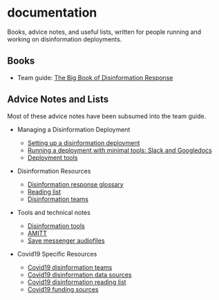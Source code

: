 # documentation

Books, advice notes, and useful lists, written for people running and working on disinformation deployments.  

## Books

* Team guide: [The Big Book of Disinformation Response](/BigBookOfDisinformationResponse)

## Advice Notes and Lists

Most of these advice notes have been subsumed into the team guide.

* Managing a Disinformation Deployment
  * [Setting up a disinformation deployment](ADMIN_HOWTO_set_up_a_disinformation_deployment.md)
  * [Running a deployment with minimal tools: Slack and Googledocs](ADMIN_HOWTO_run_a_deployment_using_slack_channels.md)
  * [Deployment tools](ADMIN_HOWTO_decide_on_Tool_Needs.md)

* Disinformation Resources
  * [Disinformation response glossary](LIST_Glossary_of_terms.md)
  * [Reading list](LIST_disinformation_reading.md)
  * [Disinformation teams](LIST_disinformation_teams.md)

* Tools and technical notes
  * [Disinformation tools](LIST_disinformation_tools.md)
  * [AMITT](TOOL_AMITT.md)
  * [Save messenger audiofiles](TECH_HOWTO_save_messenger_audio_files.md)

* Covid19 Specific Resources
  * [Covid19 disinformation teams](COVID19_Teams_collecting_and_processing_data.md)
  * [Covid19 disinformation data sources](COVID19_data_sources.md)
  * [Covid19 disinformation reading list](COVID19_disinformation_reading_list.md)
  * [Covid19 funding sources](COVID19_disinformation_funding_sources.md)


